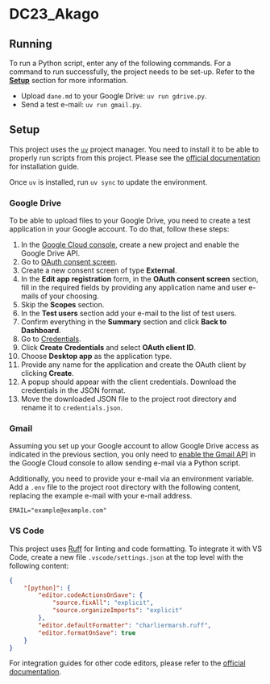 # DC23_Akago

## Running

To run a Python script, enter any of the following commands. For a command to run successfully, the project needs to be set-up. Refer to the [**Setup**](#setup) section for more information.

-   Upload `dane.md` to your Google Drive: `uv run gdrive.py`.
-   Send a test e-mail: `uv run gmail.py`.

## Setup

This project uses the [`uv`][uv] project manager. You need to install it to be able to properly run scripts from this project. Please see the [official documentation](https://docs.astral.sh/uv/getting-started/installation/) for installation guide.

Once `uv` is installed, run `uv sync` to update the environment.

### Google Drive

To be able to upload files to your Google Drive, you need to create a test application in your Google account. To do that, follow these steps:

1. In the [Google Cloud console](https://console.cloud.google.com/flows/enableapi?apiid=drive.googleapis.com), create a new project and enable the Google Drive API.
1. Go to [OAuth consent screen](https://console.cloud.google.com/apis/credentials/consent).
1. Create a new consent screen of type **External**.
1. In the **Edit app registration** form, in the **OAuth consent screen** section, fill in the required fields by providing any application name and user e-mails of your choosing.
1. Skip the **Scopes** section.
1. In the **Test users** section add your e-mail to the list of test users.
1. Confirm everything in the **Summary** section and click **Back to Dashboard**.
1. Go to [Credentials](https://console.cloud.google.com/apis/credentials).
1. Click **Create Credentials** and select **OAuth client ID**.
1. Choose **Desktop app** as the application type.
1. Provide any name for the application and create the OAuth client by clicking **Create**.
1. A popup should appear with the client credentials. Download the credentials in the JSON format.
1. Move the downloaded JSON file to the project root directory and rename it to `credentials.json`.

### Gmail

Assuming you set up your Google account to allow Google Drive access as indicated in the previous section, you only need to [enable the Gmail API](https://console.cloud.google.com/flows/enableapi?apiid=gmail.googleapis.com) in the Google Cloud console to allow sending e-mail via a Python script.

Additionally, you need to provide your e-mail via an environment variable. Add a `.env` file to the project root directory with the following content, replacing the example e-mail with your e-mail address.

```shell
EMAIL="example@example.com"
```

### VS Code

This project uses [Ruff] for linting and code formatting. To integrate it with VS Code, create a new file `.vscode/settings.json` at the top level with the following content:

```json
{
    "[python]": {
        "editor.codeActionsOnSave": {
            "source.fixAll": "explicit",
            "source.organizeImports": "explicit"
        },
        "editor.defaultFormatter": "charliermarsh.ruff",
        "editor.formatOnSave": true
    }
}
```

For integration guides for other code editors, please refer to the [official documentation](https://docs.astral.sh/ruff/editors/).

[uv]: https://docs.astral.sh/uv/ "An extremely fast Python package and project manager, written in Rust."
[Ruff]: https://docs.astral.sh/ruff/ "An extremely fast Python linter and code formatter, written in Rust."
